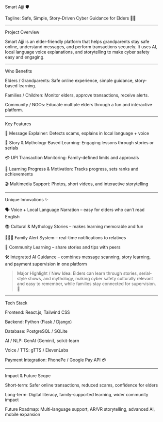 Smart Ajji 🛡️

Tagline: Safe, Simple, Story-Driven Cyber Guidance for Elders 👵📲


---

Project Overview

Smart Ajji is an elder-friendly platform that helps grandparents stay safe online, understand messages, and perform transactions securely. It uses AI, local language voice explanations, and storytelling to make cyber safety easy and engaging.


---

Who Benefits

Elders / Grandparents: Safe online experience, simple guidance, story-based learning.

Families / Children: Monitor elders, approve transactions, receive alerts.

Community / NGOs: Educate multiple elders through a fun and interactive platform.



---

Key Features

📩 Message Explainer: Detects scams, explains in local language + voice

📖 Story & Mythology-Based Learning: Engaging lessons through stories or serials

💳 UPI Transaction Monitoring: Family-defined limits and approvals

🎯 Learning Progress & Motivation: Tracks progress, sets ranks and achievements

🎬 Multimedia Support: Photos, short videos, and interactive storytelling



---

Unique Innovations ✨

🗣️ Voice + Local Language Narration – easy for elders who can’t read English

📚 Cultural & Mythology Stories – makes learning memorable and fun

👨‍👩‍👧 Family Alert System – real-time notifications to relatives

🤝 Community Learning – share stories and tips with peers

🛠️ Integrated AI Guidance – combines message scanning, story learning, and payment supervision in one platform


> Major Highlight / New Idea:
Elders can learn through stories, serial-style shows, and mythology, making cyber safety culturally relevant and easy to remember, while families stay connected for supervision. 🌟




---

Tech Stack

Frontend: React.js, Tailwind CSS

Backend: Python (Flask / Django)

Database: PostgreSQL / SQLite

AI / NLP: GenAI (Gemini), scikit-learn

Voice / TTS: gTTS / ElevenLabs

Payment Integration: PhonePe / Google Pay API 💳



---

Impact & Future Scope

Short-term: Safer online transactions, reduced scams, confidence for elders

Long-term: Digital literacy, family-supported learning, wider community impact

Future Roadmap: Multi-language support, AR/VR storytelling, advanced AI, mobile expansion

